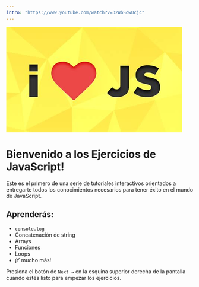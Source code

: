 ```yaml
---
intro: "https://www.youtube.com/watch?v=32WbSowUcjc"
---
```


![Javascript Preview](../../.learn/assets/i-love-javascript.jpeg?raw=true)

# Bienvenido a los Ejercicios de JavaScript!

Este es el primero de una serie de tutoriales interactivos orientados a entregarte todos los conocimientos necesarios para tener éxito en el mundo de JavaScript.

## Aprenderás: 

- `console.log`
- Concatenación de string
- Arrays
- Funciones
- Loops
- ¡Y mucho más!

Presiona el botón de `Next →` en la esquina superior derecha de la pantalla cuando estés listo para empezar los ejercicios.

